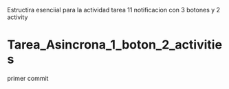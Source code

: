  Estructira esenciial para la actividad tarea 11 notificacion con 3 botones y 2 activity

# Tarea_Asincrona_1_boton_2_activities
primer commit
